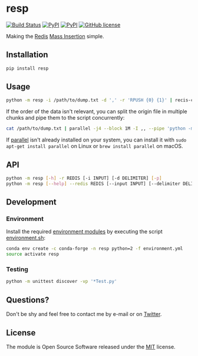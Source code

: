 # resp

[![Build Status](https://img.shields.io/travis/nok/resp/master.svg)](https://travis-ci.org/nok/resp)
[![PyPI](https://img.shields.io/pypi/v/resp.svg)](https://pypi.python.org/pypi/resp)
[![PyPI](https://img.shields.io/pypi/pyversions/resp.svg)](https://pypi.python.org/pypi/resp)
[![GitHub license](https://img.shields.io/pypi/l/sklearn-porter.svg)](https://raw.githubusercontent.com/nok/resp/master/license.txt)

Making the [Redis](https://redis.io/) [Mass Insertion](https://redis.io/topics/mass-insert) simple.

## Installation

```bash
pip install resp
```

## Usage

```bash
python -m resp -i /path/to/dump.txt -d ',' -r 'RPUSH {0} {1}' | recis-cli --pipe
```

If the order of the data isn't relevant, you can split the origin file in multiple chunks and pipe them to the script concurrently:

```bash
cat /path/to/dump.txt | parallel -j4 --block 1M -I ,, --pipe 'python -m resp -r "SET {0} {1}" -p' | recis-cli --pipe
```

If [parallel](https://www.gnu.org/software/parallel/) isn't already installed on your system, you can install it with `sudo apt-get install parallel` on Linux or `brew install parallel` on macOS. 

## API

```bash
python -m resp [-h] -r REDIS [-i INPUT] [-d DELIMITER] [-p]
python -m resp [--help] --redis REDIS [--input INPUT] [--delimiter DELIMITER] [--pipe]
```

## Development

### Environment

Install the required [environment modules](environment.yml) by executing the script [environment.sh](recipes/environment.sh):

```bash
conda env create -c conda-forge -n resp python=2 -f environment.yml
source activate resp
```

### Testing

```bash
python -m unittest discover -vp '*Test.py'
```


## Questions?

Don't be shy and feel free to contact me by e-mail or on [Twitter](https://twitter.com/darius_morawiec).


## License

The module is Open Source Software released under the [MIT](license.txt) license.
